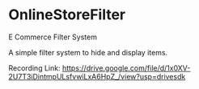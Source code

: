 # OnlineStoreFilter
E Commerce Filter System

A simple filter system to hide and display items.

Recording Link: https://drive.google.com/file/d/1x0XV-2U7T3iDintmpULsfvwiLxA6HpZ_/view?usp=drivesdk